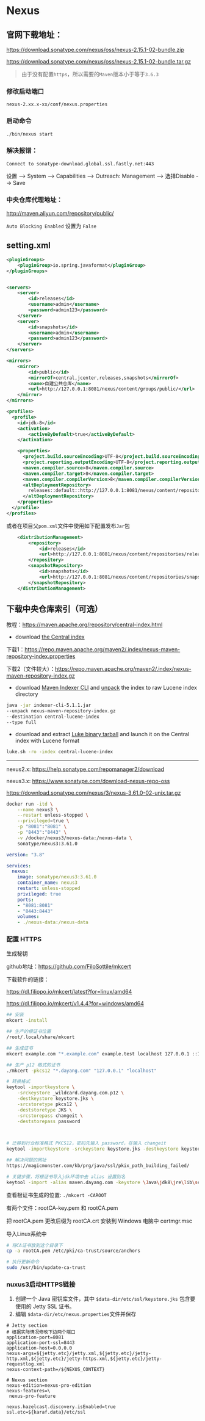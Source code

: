 # Nexus



## 官网下载地址：

https://download.sonatype.com/nexus/oss/nexus-2.15.1-02-bundle.zip

https://download.sonatype.com/nexus/oss/nexus-2.15.1-02-bundle.tar.gz



> 由于没有配置`https`，所以需要的`Maven`版本小于等于`3.6.3`



### 修改启动端口

`nexus-2.xx.x-xx/conf/nexus.properties`



### 启动命令

``` bash
./bin/nexus start
```



### 解决报错：

`Connect to sonatype-download.global.ssl.fastly.net:443`



设置 --> System --> Capabilities --> Outreach: Management --> 选择Disable --> Save





### 中央仓库代理地址：

http://maven.aliyun.com/repository/public/

`Auto Blocking Enabled` 设置为 `False`





## setting.xml



``` xml
<pluginGroups>
    <pluginGroup>io.spring.javaformat</pluginGroup>
</pluginGroups>


<servers>
    <server>
        <id>releases</id>
        <username>admin</username>
        <password>admin123</password>
    </server>
    <server>
        <id>snapshots</id>
        <username>admin</username>
        <password>admin123</password>
    </server>
</servers>

<mirrors>
    <mirror>
        <id>public</id>
        <mirrorOf>central,jcenter,releases,snapshots</mirrorOf>
        <name>自建公共仓库</name>
        <url>http://127.0.0.1:8081/nexus/content/groups/public/</url>
    </mirror>
</mirrors>

<profiles>
  <profile>
    <id>jdk-8</id>
    <activation>
        <activeByDefault>true</activeByDefault>
    </activation>

    <properties>
      <project.build.sourceEncoding>UTF-8</project.build.sourceEncoding>
      <project.reporting.outputEncoding>UTF-8</project.reporting.outputEncoding>
      <maven.compiler.source>8</maven.compiler.source>
      <maven.compiler.target>8</maven.compiler.target>
      <maven.compiler.compilerVersion>8</maven.compiler.compilerVersion>
      <altDeploymentRepository>
        releases::default::http://127.0.0.1:8081/nexus/content/repositories/releases/
      </altDeploymentRepository>
    </properties>
  </profile>
</profiles>
```



或者在项目父`pom.xml`文件中使用如下配置发布`Jar`包

``` xml
	<distributionManagement>
		<repository>
			<id>releases</id>
			<url>http://127.0.0.1:8081/nexus/content/repositories/releases</url>
		</repository>
		<snapshotRepository>
			<id>snapshots</id>
			<url>http://127.0.0.1:8081/nexus/content/repositories/snapshots</url>
		</snapshotRepository>
	</distributionManagement>
```



## 下载中央仓库索引（可选）

教程：https://maven.apache.org/repository/central-index.html

- download [the Central index](https://repo.maven.apache.org/maven2/.index/)

下载1：https://repo.maven.apache.org/maven2/.index/nexus-maven-repository-index.properties

下载2（文件较大）：https://repo.maven.apache.org/maven2/.index/nexus-maven-repository-index.gz



- download [Maven Indexer CLI](https://repo.maven.apache.org/maven2/org/apache/maven/indexer/indexer-cli/5.1.1/indexer-cli-5.1.1.jar) and [unpack](https://maven.apache.org/maven-indexer-archives/maven-indexer-LATEST/indexer-cli/) the index to raw Lucene index directory

``` bash
java -jar indexer-cli-5.1.1.jar 
--unpack nexus-maven-repository-index.gz 
--destination central-lucene-index 
--type full
```



- download and extract [Luke binary tarball](https://github.com/DmitryKey/luke/releases/download/luke-4.10.4/luke-with-deps.tar.gz) and launch it on the Central index with Lucene format

``` bash
luke.sh -ro -index central-lucene-index
```



---

nexus2.x: https://help.sonatype.com/repomanager2/download

nexus3.x: https://www.sonatype.com/download-nexus-repo-oss

https://download.sonatype.com/nexus/3/nexus-3.61.0-02-unix.tar.gz

``` bash
docker run -itd \
    --name nexus3 \
    --restart unless-stopped \
    --privileged=true \
    -p "8081":"8081" \
    -p "8443":"8443" \
    -v /docker/nexus3/nexus-data:/nexus-data \
    sonatype/nexus3:3.61.0
```



``` yaml
version: "3.8"

services:
  nexus:
    image: sonatype/nexus3:3.61.0
    container_name: nexus3
    restart: unless-stopped
    privileged: true
    ports:
    - "8081:8081"
    - "8443:8443"
    volumes:
    - ./nexus-data:/nexus-data
```



### 配置 HTTPS

生成秘钥

github地址：https://github.com/FiloSottile/mkcert

下载软件的链接：

https://dl.filippo.io/mkcert/latest?for=linux/amd64

https://dl.filippo.io/mkcert/v1.4.4?for=windows/amd64



``` bash
## 安装
mkcert -install

## 生产的根证书位置
/root/.local/share/mkcert

## 生成证书
mkcert example.com "*.example.com" example.test localhost 127.0.0.1 ::1

## 生产 p12 格式的证书
./mkcert -pkcs12 "*.dayang.com" "127.0.0.1" "localhost"

# 转换格式
keytool -importkeystore \
    -srckeystore _wildcard.dayang.com.p12 \
    -destkeystore keystore.jks \
    -srcstoretype pkcs12 \
    -deststoretype JKS \
    -srcstorepass changeit \
    -deststorepass password


    
# 迁移到行业标准格式 PKCS12，密码先输入 password，在输入 changeit
keytool -importkeystore -srckeystore keystore.jks -destkeystore keystore.jks -deststoretype pkcs12 

## 解决问题的网址
https://magicmonster.com/kb/prg/java/ssl/pkix_path_building_failed/

# 关键步骤，将根证书导入jdk环境中去 alias 设置别名
keytool -import -alias maven.dayang.com -keystore \Java\jdk8\jre\lib\security\cacerts -file rootCA.crt


```

查看根证书生成的位置: `./mkcert -CAROOT`

有两个文件：rootCA-key.pem 和 rootCA.pem

把 rootCA.pem 更改后缀为 rootCA.crt 安装到 Windows 电脑中 certmgr.msc

导入Linux系统中

``` bash
# 将CA证书放到这个目录下
cp -a rootCA.pem /etc/pki/ca-trust/source/anchors

# 执行更新命令
sudo /usr/bin/update-ca-trust
```



### nuxus3启动HTTPS链接

1. 创建一个 Java 密钥库文件，其中 `$data-dir/etc/ssl/keystore.jks` 包含要使用的 Jetty SSL 证书。
2. 编辑 `$data-dir/etc/nexus.properties`文件并保存

``` properties
# Jetty section
# 根据实际情况修改下边两个端口
application-port=8081
application-port-ssl=8443
application-host=0.0.0.0
nexus-args=${jetty.etc}/jetty.xml,${jetty.etc}/jetty-http.xml,${jetty.etc}/jetty-https.xml,${jetty.etc}/jetty-requestlog.xml
nexus-context-path=/${NEXUS_CONTEXT}

# Nexus section
nexus-edition=nexus-pro-edition
nexus-features=\
 nexus-pro-feature

nexus.hazelcast.discovery.isEnabled=true
ssl.etc=${karaf.data}/etc/ssl

```



